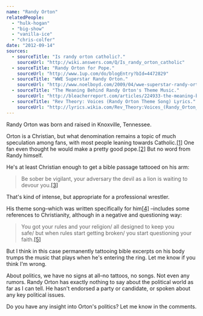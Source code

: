 ```yaml
---
name: "Randy Orton"
relatedPeople:
  - "hulk-hogan"
  - "big-show"
  - "vanilla-ice"
  - "chris-colfer"
date: "2012-09-14"
sources:
  - sourceTitle: "Is randy orton catholic?."
    sourceUrl: "http://wiki.answers.com/Q/Is_randy_orton_catholic"
  - sourceTitle: "Randy Orton for Pope."
    sourceUrl: "http://www.1up.com/do/blogEntry?bId=4472829"
  - sourceTitle: "WWE Superstar Randy Orton."
    sourceUrl: "http://www.noelboyd.com/2009/04/wwe-superstar-randy-orton.html"
  - sourceTitle: "The Meaning Behind Randy Orton's Theme Music."
    sourceUrl: "http://bleacherreport.com/articles/224933-the-meaning-behind-randy-ortons-theme-music"
  - sourceTitle: "Rev Theory: Voices (Randy Orton Theme Song) Lyrics."
    sourceUrl: "http://lyrics.wikia.com/Rev_Theory:Voices_(Randy_Orton_Theme_Song)"
---
```


Randy Orton was born and raised in Knoxville, Tennessee.

Orton is a Christian, but what denomination remains a topic of much speculation among fans, with most people leaning towards Catholic.<a class="source-citation" href="#http://wiki.answers.com/Q/Is_randy_orton_catholic" title="Is randy orton catholic?.">[1]</a> One fan even thought he would make a pretty good pope.<a class="source-citation" href="#http://www.1up.com/do/blogEntry?bId=4472829" title="Randy Orton for Pope.">[2]</a> But no word from Randy himself.

He's at least Christian enough to get a bible passage tattooed on his arm:

>Be sober be vigilant, your adversary the devil as a lion is waiting to devour you.<a class="source-citation" href="#http://www.noelboyd.com/2009/04/wwe-superstar-randy-orton.html" title="WWE Superstar Randy Orton.">[3]</a>

That's kind of intense, but appropriate for a professional wrestler.

His theme song–which was written specifically for him<a class="source-citation" href="#http://bleacherreport.com/articles/224933-the-meaning-behind-randy-ortons-theme-music" title="The Meaning Behind Randy Orton&apos;s Theme Music.">[4]</a> –includes some references to Christianity, although in a negative and questioning way:

>You got your rules and your religion/ all designed to keep you safe/ but when rules start getting broken/ you start questioning your faith.<a class="source-citation" href="#http://lyrics.wikia.com/Rev_Theory:Voices_(Randy_Orton_Theme_Song)" title="Rev Theory: Voices (Randy Orton Theme Song) Lyrics.">[5]</a>

But I think in this case permanently tattooing bible excerpts on his body trumps the music that plays when he's entering the ring. Let me know if you think I'm wrong.

About politics, we have no signs at all–no tattoos, no songs. Not even any rumors. Randy Orton has exactly nothing to say about the political world as far as I can tell. He hasn't endorsed a party or candidate, or spoken about any key political issues.

Do you have any insight into Orton's politics? Let me know in the comments.